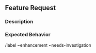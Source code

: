 ﻿## Feature Request

### Description

[//]: # 'Please provide a short but detailed description of the feature you are requesting'

### Expected Behavior

[//]: # 'Please detail the behavior you would like. Providing an example of what you want to do makes things easier'

/label ~enhancement ~needs-investigation
